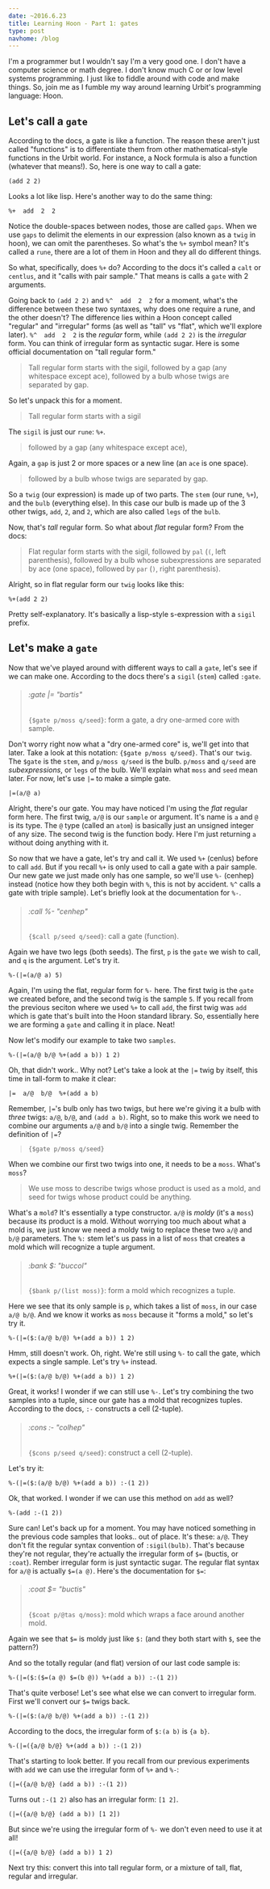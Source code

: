 ```yaml
---
date: ~2016.6.23
title: Learning Hoon - Part 1: gates
type: post
navhome: /blog
---
```


I'm a programmer but I wouldn't say I'm a very good one. I don't have a computer science or math degree. I don't know much C or or low level systems programming. I just like to fiddle around with code and make things. So, join me as I fumble my way around learning Urbit's programming language: Hoon.

## Let's call a `gate`

According to the docs, a gate is like a function. The reason these aren't just called "functions" is to differentiate them from other mathematical-style functions in the Urbit world. For instance, a Nock formula is also a function (whatever that means!). So, here is one way to call a gate:

```
(add 2 2)
```

Looks a lot like lisp. Here's another way to do the same thing:

```
%+  add  2  2
```

Notice the double-spaces between nodes, those are called `gaps`. When we use `gaps` to delimit the elements in our expression (also known as a `twig` in hoon), we can omit the parentheses. So what's the `%+` symbol mean? It's called a `rune`, there are a lot of them in Hoon and they all do different things.

So what, specifically, does `%+` do? According to the docs it's called a `calt` or `centlus`, and it "calls with pair sample." That means is calls a `gate` with 2 arguments.

Going back to `(add 2 2)` and `%^  add  2  2` for a moment, what's the difference between these two syntaxes, why does one require a rune, and the other doesn't? The difference lies within a Hoon concept called "regular" and "irregular" forms (as well as "tall" vs "flat", which we'll explore later). `%^  add  2  2` is the *regular* form, while `(add 2 2)` is the *irregular* form. You can think of irregular form as syntactic sugar. Here is some official documentation on "tall regular form."

> Tall regular form starts with the sigil, followed by a gap (any whitespace except ace), followed by a bulb whose twigs are separated by gap.

So let's unpack this for a moment.

> Tall regular form starts with a sigil

The `sigil` is just our `rune`: `%+`.

> followed by a gap (any whitespace except ace),

Again, a `gap` is just 2 or more spaces or a new line (an `ace` is one space).

> followed by a bulb whose twigs are separated by gap.

So a `twig` (our expression) is made up of two parts. The `stem` (our rune, `%+`), and the `bulb` (everything else). In this case our bulb is made up of the 3 other twigs, `add`, `2`, and `2`, which are also called `legs` of the `bulb`.

Now, that's *tall* regular form. So what about *flat* regular form? From the docs:

> Flat regular form starts with the sigil, followed by `pal` (`(`, left parenthesis), followed by a bulb whose subexpressions are separated by ace (one space), followed by `par` (`)`, right parenthesis).

Alright, so in flat regular form our `twig` looks like this:

```
%+(add 2 2)
```

Pretty self-explanatory. It's basically a lisp-style s-expression with a `sigil` prefix.


## Let's make a `gate`

Now that we've played around with different ways to call a `gate`, let's see if we can make one. According to the docs there's a `sigil` (`stem`) called `:gate`.

> ###### :gate |= "bartis"
> `{$gate p/moss q/seed}`: form a gate, a dry one-armed core with sample.

Don't worry right now what a "dry one-armed core" is, we'll get into that later. Take a look at this notation: `{$gate p/moss q/seed}`. That's our `twig`. The `$gate` is the `stem`, and `p/moss q/seed` is the bulb. `p/moss` and `q/seed` are *subexpressions*, or `legs` of the bulb. We'll explain what `moss` and `seed` mean later. For now, let's use `|=` to make a simple gate.

```
|=(a/@ a)
```

Alright, there's our gate. You may have noticed I'm using the *flat* regular form here. The first twig, `a/@` is our `sample` or argument. It's name is `a` and `@` is its type. The `@` type (called an `atom`) is basically just an unsigned integer of any size. The second twig is the function body. Here I'm just returning `a` without doing anything with it.

So now that we have a gate, let's try and call it. We used `%+` (cenlus) before to call `add`. But if you recall `%+` is only used to call a gate with a pair sample. Our new gate we just made only has one sample, so we'll use `%-` (cenhep) instead (notice how they both begin with `%`, this is not by accident. `%^` calls a gate with triple sample). Let's briefly look at the documentation for `%-`.

> ###### :call %- "cenhep"
> `{$call p/seed q/seed}`: call a gate (function).

Again we have two legs (both seeds). The first, `p` is the `gate` we wish to call, and `q` is the argument. Let's try it.

```
%-(|=(a/@ a) 5)
```

Again, I'm using the flat, regular form for `%-` here. The first twig is the `gate` we created before, and the second twig is the sample `5`. If you recall from the previous seciton where we used `%+` to call `add`, the first twig was `add` which is gate that's built into the Hoon standard library. So, essentially here we are forming a `gate` and calling it in place. Neat!

Now let's modify our example to take two `samples`.

```
%-(|=(a/@ b/@ %+(add a b)) 1 2)
```

Oh, that didn't work.. Why not? Let's take a look at the `|=` twig by itself, this time in tall-form to make it clear:

```
|=  a/@  b/@  %+(add a b)
```

Remember, `|=`'s bulb only has two twigs, but here we're giving it a bulb with *three* twigs: `a/@`, `b/@`, and `(add a b)`. Right, so to make this work we need to combine our arguments `a/@` and `b/@` into a single twig. Remember the definition of `|=`?

> `{$gate p/moss q/seed}`

When we combine our first two twigs into one, it needs to be a `moss`. What's `moss`?

> We use moss to describe twigs whose product is used as a mold, and seed for twigs whose product could be anything.

What's a `mold`? It's essentially a type constructor. `a/@` is *moldy* (it's a `moss`) because its product is a mold. Without worrying too much about what a mold is, we just know we need a moldy twig to replace these two `a/@` and `b/@` parameters. The `%:` stem let's us pass in a list of `moss` that creates a mold which will recognize a tuple argument.

> ###### :bank $: "buccol"
> `{$bank p/(list moss)}`: form a mold which recognizes a tuple.

Here we see that its only sample is `p`, which takes a list of `moss`, in our case `a/@ b/@`. And we know it works as `moss` because it "forms a mold," so let's try it.

```
%-(|=($:(a/@ b/@) %+(add a b)) 1 2)
```

Hmm, still doesn't work. Oh, right. We're still using `%-` to call the gate, which expects a single sample. Let's try `%+` instead.

```
%+(|=($:(a/@ b/@) %+(add a b)) 1 2)
```

Great, it works! I wonder if we can still use `%-`. Let's try combining the two samples into a tuple, since our gate has a mold that recognizes tuples.  According to the docs, `:-` constructs a cell (2-tuple).

> ###### :cons :- "colhep"
> `{$cons p/seed q/seed}`: construct a cell (2-tuple).

Let's try it:

```
%-(|=($:(a/@ b/@) %+(add a b)) :-(1 2))
```

Ok, that worked. I wonder if we can use this method on `add` as well?

```
%-(add :-(1 2))
```

Sure can! Let's back up for a moment. You may have noticed something in the previous code samples that looks.. out of place. It's these: `a/@`. They don't fit the regular syntax convention of `:sigil(bulb)`. That's because they're not regular, they're actually the irregular form of `$=` (buctis, or `:coat`). Rember irregular form is just syntactic sugar. The regular flat syntax for `a/@` is actually `$=(a @)`. Here's the documentation for `$=`:

> ###### :coat $= "buctis"
> `{$coat p/@tas q/moss}`: mold which wraps a face around another mold.


Again we see that `$=` is moldy just like `$:` (and they both start with `$`, see the pattern?)

And so the totally regular (and flat) version of our last code sample is:

```
%-(|=($:($=(a @) $=(b @)) %+(add a b)) :-(1 2))
```

That's quite verbose! Let's see what else we can convert to irregular form. First we'll convert our `$=` twigs back.

```
%-(|=($:(a/@ b/@) %+(add a b)) :-(1 2))
```

According to the docs, the irregular form of `$:(a b)` is `{a b}`.

```
%-(|=({a/@ b/@} %+(add a b)) :-(1 2))
```

That's starting to look better. If you recall from our previous experiments with `add` we can use the irregular form of `%+` and `%-`:

```
(|=({a/@ b/@} (add a b)) :-(1 2))
```

Turns out `:-(1 2)` also has an irregular form: `[1 2]`.

```
(|=({a/@ b/@} (add a b)) [1 2])
```

But since we're using the irregular form of `%-` we don't even need to use it at all!

```
(|=({a/@ b/@} (add a b)) 1 2)
```

Next try this: convert this into tall regular form, or a mixture of tall, flat, regular and irregular.
